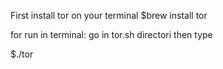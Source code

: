 First install tor on your terminal
$brew install tor

for run in terminal:
go in tor.sh directori then type

$./tor

